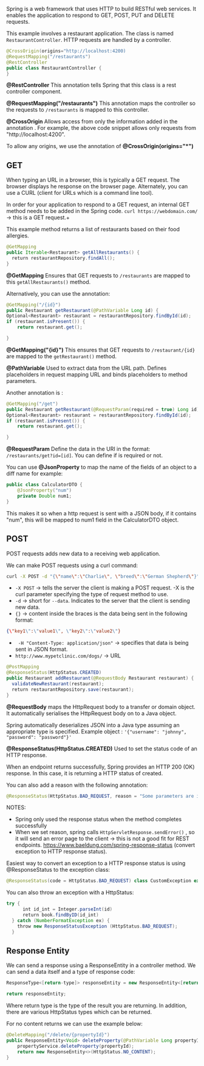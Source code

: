 Spring is a web framework that uses HTTP to build RESTful web services. It enables the application to respond to GET, POST, PUT and DELETE requests.

This example involves a restaurant application. The class is named `RestaurantController`. HTTP  requests are handled by a controller.

``` Java
@CrossOrigin(origins="http://localhost:4200)
@RequestMapping("/restaurants")
@RestController
public class RestaurantController {
}
```

**@RestController**
This annotation tells Spring that this class is a rest controller component.

**@RequestMapping("/restaurants")**
This annotation maps the controller so the requests to `/restaurants` is mapped to this controller.

**@CrossOrigin**
Allows access from only the information added in the annotation . For example, the above code snippet allows only requests from "http://localhost:4200". 

To allow any origins, we use the annotation of  **@CrossOrigin(origins="\*")**

## GET
When typing an URL in a browser, this is typically a GET request. The browser displays he response on the browser page. Alternately,  you can use a CURL (client for URLs which is a command line tool).

In order for your application to respond to a GET request, an internal GET method needs to be added in the Spring code. `curl https://webdomain.com/` -> this is a GET request.+

This example method returns a list of restaurants based on their food allergies.

``` Java
@GetMapping  
public Iterable<Restaurant> getAllRestaurants() {  
  return restaurantRepository.findAll();  
}
```

**@GetMapping**
Ensures that GET requests to `/restaurants` are mapped to this `getAllRestaurants()` method.

Alternatively, you can use the annotation:
``` java
@GetMapping("/{id}")
public Restaurant getRestaurant(@PathVariable Long id) {
Optional<Restaurant> restaurant = restaurantRepository.findById(id);
if (restaurant.isPresent()) {
	return restaurant.get();

}
```

**@GetMapping("{id}")**
This ensures that GET requests to `/restaurant/{id}` are mapped to the `getRestaurant()` method.

**@PathVariable**
Used to extract data from the URL path. Defines placeholders in request mapping URL and binds placeholders to method parameters. 

Another annotation is :
``` java
@GetMapping("/get")
public Restaurant getRestaurant(@RequestParam(required = true) Long id) {
Optional<Restaurant> restaurant = restaurantRepository.findById(id);
if (restaurant.isPresent()) {
	return restaurant.get();

}
```

**@RequestParam**
Define the data in the URI in the format: `/restaurants/get?id=[id]`. You can define if is required or not.

You can use **@JsonProperty** to map the name of the fields of an object to a diff name for example:

``` java
public class CalculatorDTO {
	@JsonProperty("num")
	private Double num1;
}
```

This makes it so when a http request is sent with a JSON body, if it contains "num", this will be mapped to num1 field in the CalculatorDTO object.
## POST
POST requests adds new data to a receiving web application. 

We can make POST requests using a curl command:
``` bash
curl -X POST -d "{\"name\":\"Charlie\", \"breed\":\"German Shepherd\"}" -H "Content-Type: application/json" http://www.mypetclinic.com/dogs/
```

- `-X POST` -> tells the server the client is making a POST request. -X is the curl parameter specifying the type of request method to use.
- `-d` -> short for `--data`. Indicates to the server that the client is sending new data.
- `{}` -> content inside the braces is the data being sent in the following format:
``` json
{\"key1\":\"value1\", \"key2\":\"value2\"}
```

- ` -H "Content-Type: application/json"` -> specifies that data is being sent in JSON format.
- `http://www.mypetclinic.com/dogs/` -> URL

``` Java
@PostMapping  
@ResponseStatus(HttpStatus.CREATED)  
public Restaurant addRestaurant(@RequestBody Restaurant restaurant) {  
  validateNewRestaurant(restaurant);  
  return restaurantRepository.save(restaurant);  
}
```

**@RequestBody**
maps the HttpRequest body to a transfer or domain object. It automatically serialises the HttpRequest body on to a Java object.

Spring automatically deserializes JSON into a Java type assuming an appropriate type is specified. Example  object : `'{"username": "johnny", "password": "password"}'`

**@ResponseStatus(HttpStatus.CREATED)**
Used to set the status code of an HTTP response. 

When an endpoint returns successfully, Spring provides an HTTP 200 (OK) response.  In this case, it is returning a HTTP status of created. 

You can also add a reason with the following annotation:
``` java
@ResponseStatus(HttpStatus.BAD_REQUEST, reason = "Some parameters are invalid")
```

NOTES:
- Spring only used the response status when the method completes successfully
- When we set reason, spring calls `HttpServletResponse.sendError()` , so it will send an error page to the client -> this is not a good fit for REST endpoints. https://www.baeldung.com/spring-response-status (convert exception to HTTP response status).

Easiest way to convert an exception to a HTTP response status is using @ResponseStatus to the exception class:

``` java
@ResponseStatus(code = HttpStatus.BAD_REQUEST) class CustomException extends RuntimeException {}
```

You can also throw an exception with a HttpStatus:

``` java
try {  
      int id_int = Integer.parseInt(id)  
      return book.findByID(id_int)  
  } catch (NumberFormatException ex) {  
    throw new ResponseStatusException (HttpStatus.BAD_REQUEST);        
  }
```

## Response Entity
We can send a response using a ResponseEntity in a controller method. We can send a data itself and a type of response code:

``` java
ResponseType<[return-type]> responseEntity = new ResponseEntity<[return-type]> (result, HttpStatus.CREATED);

return responseEntity;
```

Where return type is the type of the result you are returning. In addition, there are various HttpStatus types which can be returned.

For no content returns we can use the example below:
``` java
@DeleteMapping("/delete/{propertyId}")  
public ResponseEntity<Void> deleteProperty(@PathVariable Long propertyId){  
    propertyService.deleteProperty(propertyId);  
    return new ResponseEntity<>(HttpStatus.NO_CONTENT);  
}
```
